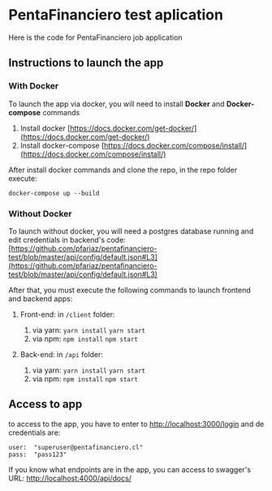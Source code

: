 # PentaFinanciero test aplication

Here is the code for PentaFinanciero job application

## Instructions to launch the app
###  With Docker
To launch the app via docker, you will need to install **Docker** and **Docker-compose** commands 

 1. Install docker [https://docs.docker.com/get-docker/](https://docs.docker.com/get-docker/)
 2. Install docker-compose [https://docs.docker.com/compose/install/](https://docs.docker.com/compose/install/)

After install docker commands and clone the repo, in the repo folder execute:

    docker-compose up --build

### Without Docker
To launch without docker, you will need a postgres database running and edit credentials in backend's code:
[https://github.com/pfariaz/pentafinanciero-test/blob/master/api/config/default.json#L3](https://github.com/pfariaz/pentafinanciero-test/blob/master/api/config/default.json#L3)

After that, you must execute the following commands to launch frontend and backend apps:

1. Front-end: in `/client` folder: 
	 1. via yarn:
		   `yarn install`
       `yarn start`
	 2. via npm:
		   `npm install`
       `npm start`
 
 2. Back-end: in `/api` folder: 
	 1. via yarn:
		   `yarn install`
       `yarn start`
	 2. via npm:
		   `npm install`
       `npm start`

## Access to app
to access to the app, you have to enter to [http://localhost:3000/login](http://localhost:3000/login) and de credentials are:

    user:  "superuser@pentafinanciero.cl"
    pass:  "pass123"

If you know what endpoints are in the app, you can access to swagger's URL: [http://localhost:4000/api/docs/](http://localhost:4000/api/docs/)

